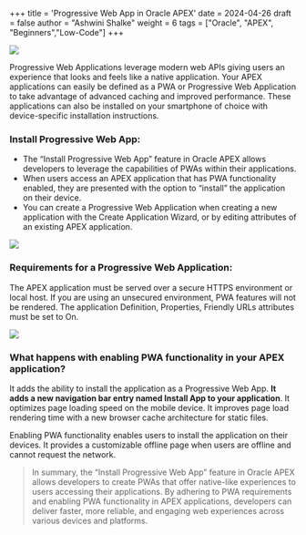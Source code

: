 +++
title = 'Progressive Web App in Oracle APEX'
date = 2024-04-26
draft = false
author = "Ashwini Shalke"
weight = 6
tags = ["Oracle", "APEX", "Beginners","Low-Code"]
+++



![](https://cdn-images-1.medium.com/max/1600/1*qex2M-1aaA735XdRh8847Q.jpeg)

Progressive Web Applications leverage modern web APIs giving users an experience that looks and feels like a native application. Your APEX applications can easily be defined as a PWA or Progressive Web Application to take advantage of advanced caching and improved performance. These applications can also be installed on your smartphone of choice with device-specific installation instructions.

### Install Progressive Web App:

*   The “Install Progressive Web App” feature in Oracle APEX allows developers to leverage the capabilities of PWAs within their applications.
*   When users access an APEX application that has PWA functionality enabled, they are presented with the option to “install” the application on their device.
*   You can create a Progressive Web Application when creating a new application with the Create Application Wizard, or by editing attributes of an existing APEX application.

![](https://cdn-images-1.medium.com/max/1600/1*rhdXU1RnJw6K6rV5W8fZ9A.png)

### Requirements for a Progressive Web Application:

The APEX application must be served over a secure HTTPS environment or local host. If you are using an unsecured environment, PWA features will not be rendered. The application Definition, Properties, Friendly URLs attributes must be set to On.

![](https://cdn-images-1.medium.com/max/1600/1*Z6kxf9LhDK-eAeWTjlIrYQ.png)

### What happens with enabling PWA functionality in your APEX application?

It adds the ability to install the application as a Progressive Web App. **It adds a new navigation bar entry named Install App to your application**. It optimizes page loading speed on the mobile device. It improves page load rendering time with a new browser cache architecture for static files.

Enabling PWA functionality enables users to install the application on their devices. It provides a customizable offline page when users are offline and cannot request the network.

> In summary, the “Install Progressive Web App” feature in Oracle APEX allows developers to create PWAs that offer native-like experiences to users accessing their applications. By adhering to PWA requirements and enabling PWA functionality in APEX applications, developers can deliver faster, more reliable, and engaging web experiences across various devices and platforms.